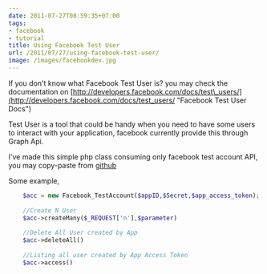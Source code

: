 ```yaml
---
date: 2011-07-27T08:59:35+07:00
tags:
- facebook
- tutorial
title: Using Facebook Test User
url: /2011/07/27/using-facebook-test-user/
image: /images/facebookdev.jpg
---
```


If you don't know what Facebook Test User is? you may check the documentation on [http://developers.facebook.com/docs/test\_users/](http://developers.facebook.com/docs/test_users/ "Facebook Test User Docs")

Test User is a tool that could be handy when you need to have some users to interact with your application, facebook currently provide this through Graph Api. 

I've made this simple php class consuming only facebook test account API, you may copy-paste from [github](https://github.com/kh411d/PHP-Facebook-App-Admin/blob/master/lib/Facebook_TestAccount.class.php)

Some example,
```php
    $acc = new Facebook_TestAccount($appID,$Secret,$app_access_token);
    
    //Create N User
    $acc->createMany($_REQUEST['n'],$parameter)
    
    //Delete All User created by App
    $acc->deleteAll()
    
    //Listing all user created by App Access Token
    $acc->access()
```